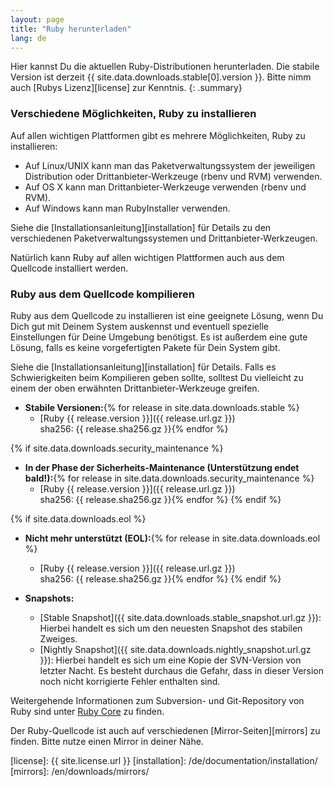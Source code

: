 ```yaml
---
layout: page
title: "Ruby herunterladen"
lang: de
---
```


Hier kannst Du die aktuellen Ruby-Distributionen herunterladen.
Die stabile Version ist derzeit {{ site.data.downloads.stable[0].version }}.
Bitte nimm auch [Rubys Lizenz][license] zur Kenntnis.
{: .summary}

### Verschiedene Möglichkeiten, Ruby zu installieren

Auf allen wichtigen Plattformen gibt es mehrere Möglichkeiten,
Ruby zu installieren:

* Auf Linux/UNIX kann man das Paketverwaltungssystem der jeweiligen
  Distribution oder Drittanbieter-Werkzeuge (rbenv und RVM) verwenden.
* Auf OS X kann man Drittanbieter-Werkzeuge verwenden (rbenv und RVM).
* Auf Windows kann man RubyInstaller verwenden.

Siehe die [Installationsanleitung][installation] für Details zu
den verschiedenen Paketverwaltungssystemen und Drittanbieter-Werkzeugen.

Natürlich kann Ruby auf allen wichtigen Plattformen auch aus dem
Quellcode installiert werden.

### Ruby aus dem Quellcode kompilieren

Ruby aus dem Quellcode zu installieren ist eine geeignete Lösung,
wenn Du Dich gut mit Deinem System auskennst und eventuell spezielle
Einstellungen für Deine Umgebung benötigst. Es ist außerdem eine gute
Lösung, falls es keine vorgefertigten Pakete für Dein System gibt.

Siehe die [Installationsanleitung][installation] für Details.
Falls es Schwierigkeiten beim Kompilieren geben sollte, solltest Du
vielleicht zu einem der oben erwähnten Drittanbieter-Werkzeuge greifen.

* **Stabile Versionen:**{% for release in site.data.downloads.stable %}
  * [Ruby {{ release.version }}]({{ release.url.gz }})<br>
    sha256: {{ release.sha256.gz }}{% endfor %}

{% if site.data.downloads.security_maintenance %}
* **In der Phase der Sicherheits-Maintenance (Unterstützung endet bald!):**{% for release in site.data.downloads.security_maintenance %}
  * [Ruby {{ release.version }}]({{ release.url.gz }})<br>
    sha256: {{ release.sha256.gz }}{% endfor %}
{% endif %}

{% if site.data.downloads.eol %}
* **Nicht mehr unterstützt (EOL):**{% for release in site.data.downloads.eol %}
  * [Ruby {{ release.version }}]({{ release.url.gz }})<br>
    sha256: {{ release.sha256.gz }}{% endfor %}
{% endif %}

* **Snapshots:**
  * [Stable Snapshot]({{ site.data.downloads.stable_snapshot.url.gz }}):
    Hierbei handelt es sich um den neuesten Snapshot des stabilen Zweiges.
  * [Nightly Snapshot]({{ site.data.downloads.nightly_snapshot.url.gz }}):
    Hierbei handelt es sich um eine Kopie der SVN-Version von letzter Nacht.
    Es besteht durchaus die Gefahr, dass in dieser Version noch nicht
    korrigierte Fehler enthalten sind.

Weitergehende Informationen zum Subversion- und Git-Repository von Ruby
sind unter [Ruby Core](/de/community/ruby-core/) zu finden.

Der Ruby-Quellcode ist auch auf verschiedenen
[Mirror-Seiten][mirrors] zu finden.
Bitte nutze einen Mirror in deiner Nähe.



[license]: {{ site.license.url }}
[installation]: /de/documentation/installation/
[mirrors]: /en/downloads/mirrors/
